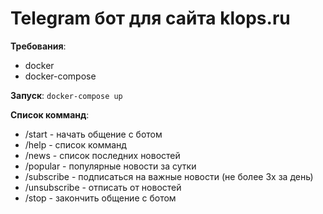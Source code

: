 # Telegram бот для сайта klops.ru

**Требования**:
* docker
* docker-compose

**Запуск**:
`docker-compose up`


**Список комманд**:
*  /start - начать общение с ботом
*  /help - список комманд
*  /news - список последних новостей
*  /popular - популярные новости за сутки
*  /subscribe - подписаться на важные новости (не более 3х за день)
*  /unsubscribe - отписать от новостей
*  /stop - закончить общение с ботом
